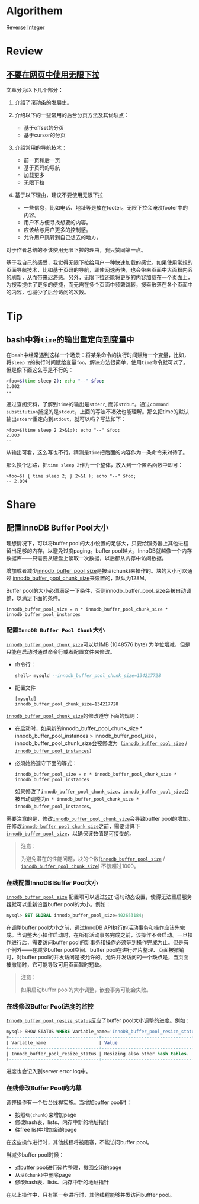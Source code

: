 # Algorithem

[Reverse Integer](https://github.com/weiboscrapper1/arts_leetcode/blob/master/src/main/java/practice/leetcode/algorithm/ReverseInteger.java)

# Review

## [不要在网页中使用无限下拉](https://logrocket.com/blog/infinite-scroll/?utm_source=wanqu.co&utm_campaign=Wanqu+Daily&utm_medium=website)

文章分为以下几个部分：

1. 介绍了滚动条的发展史。

2. 介绍以下的一些常用的后台分页方法及其优缺点：
   - 基于offset的分页
   - 基于cursor的分页

3. 介绍常用的导航技术：
   - 前一页和后一页
   - 基于页码的导航
   - 加载更多
   - 无限下拉
4. 基于以下理由，建议不要使用无限下拉
   - 一些信息，比如电话、地址等是放在footer。无限下拉会淹没footer中的内容。
   - 用户不方便寻找想要的内容。
   - 应该给与用户更多的控制感。
   - 允许用户跳转到自己想去的地方。

对于作者总结的不该使用无限下拉的理由，我只赞同第一点。

基于我自己的感受，我觉得无限下拉给用户一种快速加载的感觉。如果使用常规的页面导航技术，比如基于页码的导航，即使网速再快，也会带来页面中大面积内容的刷新，从而带来迟滞感。另外，无限下拉还能将更多的内容加载在一个页面上，为搜索提供了更多的便捷，而无需在多个页面中频繁跳转，搜索散落在各个页面中的内容，也减少了后台访问的次数。

# Tip

## bash中将`time`的输出重定向到变量中

在bash中经常遇到这样一个场景：将某条命令的执行时间赋给一个变量，比如，将`sleep 2`的执行时间赋给变量`foo`。解决方法很简单，使用`time`命令就可以了。但是像下面这么写是不行的：

```bash
>foo=$(time sleep 2); echo "--" $foo;
2.002
--
```

通过查阅资料，了解到`time`的输出是`stderr`, 而非`stdout`。通过`command substitution`捕捉的是`stdout`，上面的写法不凑效也能理解。那么把time的默认输出`stderr`重定向到`stdout`，就可以吗？写法如下：

```shell
>foo=$(time sleep 2 2>&1;); echo "--" $foo;
2.003
--
```

从输出可看，这么写也不行。猜测是`time`把后面的内容作为一条命令来对待了。

那么换个思路，把`time sleep 2`作为一个整体，放入到一个匿名函数中即可： 

```shell
>foo=$( { time sleep 2; } 2>&1 ); echo "--" $foo;
-- 2.004
```

# Share

## 配置InnoDB Buffer Pool大小

理想情况下，可以将buffer pool的大小设置的足够大，只要给服务器上其他进程留出足够的内存，以避免过度paging。buffer pool越大，InnoDB就越像一个内存数据库——只需要从硬盘上读取一次数据，以后都从内存中访问数据。

增加或者减少[innodb_buffer_pool_size](https://dev.mysql.com/doc/refman/8.0/en/innodb-parameters.html#sysvar_innodb_buffer_pool_size)是按`块`(chunk)来操作的。块的大小可以通过 [innodb_buffer_pool_chunk_size](https://dev.mysql.com/doc/refman/8.0/en/innodb-parameters.html#sysvar_innodb_buffer_pool_chunk_size)来设置的，默认为128M。

Buffer pool的大小必须满足一下条件，否则innodb_buffer_pool_size会被自动调整，以满足下面的条件。

`innodb_buffer_pool_size = n * innodb_buffer_pool_chunk_size * innodb_buffer_pool_instances`

### 配置`InnoDB Buffer Pool Chunk`大小

[`innodb_buffer_pool_chunk_size`](https://dev.mysql.com/doc/refman/8.0/en/innodb-parameters.html#sysvar_innodb_buffer_pool_chunk_size)可以以1MB (1048576 byte) 为单位增减，但是只能在启动时通过命令行或者配置文件来修改。

- 命令行：

  ```sql
  shell> mysqld --innodb_buffer_pool_chunk_size=134217728
  ```

- 配置文件

  ```properties
  [mysqld]
  innodb_buffer_pool_chunk_size=134217728
  ```

[`innodb_buffer_pool_chunk_size`](https://dev.mysql.com/doc/refman/8.0/en/innodb-parameters.html#sysvar_innodb_buffer_pool_chunk_size)的修改遵守下面的规则：

- 在启动时，如果新的innodb_buffer_pool_chunk_size * innodb_buffer_pool_instances > innodb_buffer_pool_size，innodb_buffer_pool_chunk_size会被修改为（[`innodb_buffer_pool_size`](https://dev.mysql.com/doc/refman/8.0/en/innodb-parameters.html#sysvar_innodb_buffer_pool_size) / [`innodb_buffer_pool_instances`](https://dev.mysql.com/doc/refman/8.0/en/innodb-parameters.html#sysvar_innodb_buffer_pool_instances)）

- 必须始终遵守下面的等式：

  `innodb_buffer_pool_size = n * innodb_buffer_pool_chunk_size * innodb_buffer_pool_instances`

  如果修改了[`innodb_buffer_pool_chunk_size`](https://dev.mysql.com/doc/refman/8.0/en/innodb-parameters.html#sysvar_innodb_buffer_pool_chunk_size)，[`innodb_buffer_pool_size`](https://dev.mysql.com/doc/refman/8.0/en/innodb-parameters.html#sysvar_innodb_buffer_pool_size)会被自动调整为`n * innodb_buffer_pool_chunk_size * innodb_buffer_pool_instances`。

需要注意的是，修改[`innodb_buffer_pool_chunk_size`](https://dev.mysql.com/doc/refman/8.0/en/innodb-parameters.html#sysvar_innodb_buffer_pool_chunk_size)会导致buffer pool的增加。在修改[`innodb_buffer_pool_chunk_size`](https://dev.mysql.com/doc/refman/8.0/en/innodb-parameters.html#sysvar_innodb_buffer_pool_chunk_size)之前，需要计算下[`innodb_buffer_pool_size`](https://dev.mysql.com/doc/refman/8.0/en/innodb-parameters.html#sysvar_innodb_buffer_pool_size)，以确保该数值是可接受的。

> 注意：
>
> 为避免潜在的性能问题，块的个数([`innodb_buffer_pool_size`](https://dev.mysql.com/doc/refman/8.0/en/innodb-parameters.html#sysvar_innodb_buffer_pool_size) / [`innodb_buffer_pool_chunk_size`](https://dev.mysql.com/doc/refman/8.0/en/innodb-parameters.html#sysvar_innodb_buffer_pool_chunk_size)) 不该超过1000。

### 在线配置InnoDB Buffer Pool大小

[`innodb_buffer_pool_size`](https://dev.mysql.com/doc/refman/8.0/en/innodb-parameters.html#sysvar_innodb_buffer_pool_size) 配置项可以通过[`SET`](https://dev.mysql.com/doc/refman/8.0/en/set.html) 语句动态设置，使得无法重启服务器就可以重新设置buffer pool的大小。例如：

```sql
mysql> SET GLOBAL innodb_buffer_pool_size=402653184;
```

在调整buffer pool大小之前，通过InnoDB API执行的活动事务和操作应该先完成。当调整大小操作启动时，在所有活动事务完成之前，该操作不会启动。一旦操作进行后，需要访问buffer pool的新事务和操作必须等到操作完成为止。但是有个例外——在减少buffer pool空间、buffer pool在进行碎片整理、页面被撤销时，对buffer pool的并发访问是被允许的。允许并发访问的一个缺点是，当页面被撤销时，它可能导致可用页面暂时短缺。

> 注意：
>
> 如果启动buffer pool的大小调整，嵌套事务可能会失败。

### 在线修改Buffer Pool进度的监控

[`Innodb_buffer_pool_resize_status`](https://dev.mysql.com/doc/refman/8.0/en/server-status-variables.html#statvar_Innodb_buffer_pool_resize_status)反应了buffer pool大小调整的进度。例如：

```sql
mysql> SHOW STATUS WHERE Variable_name='InnoDB_buffer_pool_resize_status';
+----------------------------------+----------------------------------+
| Variable_name                    | Value                            |
+----------------------------------+----------------------------------+
| Innodb_buffer_pool_resize_status | Resizing also other hash tables. |
+----------------------------------+----------------------------------+
```

进度也会记入到server error log中。

### 在线修改Buffer Pool的内幕

调整操作有一个后台线程实施。当增加buffer pool时：

- 按照`块(chunk)`来增加page
- 修改hash表、lists、内存中新的地址指针
- 往free list中增加新的page

在这些操作进行时，其他线程将被阻塞，不能访问buffer pool。

当减少buffer pool时候：

- 对buffer pool进行碎片整理，撤回空闲的page
- 从`块(chunk)`中删除page
- 修改hash表、lists、内存中新的地址指针

在以上操作中，只有第一步进行时，其他线程能够并发访问bufffer pool。